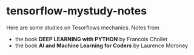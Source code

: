 # tensorflow-mystudy-notes

Here are some studies on Tesorflows mechanics.
Notes from 
*  the book **DEEP LEARNING with PYTHON** by Francois Chollet 
*  the book **AI and Machine Learning for Coders** by Laurence Moroney  
